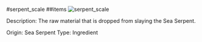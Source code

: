 #serpent_scale
##items
![serpent_scale](https://dragon-force-studio.com/images/EF_wiki/serpent_scale.png)

Description:   The raw material that is dropped from slaying the Sea Serpent.

Origin:  Sea Serpent
Type:  Ingredient